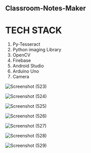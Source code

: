 ## Classroom-Notes-Maker

# TECH STACK
1. Py-Tesseract
2. Python imaging Library
3. OpenCV
4. Firebase
5. Android Studio
6. Arduino Uno
7. Camera

![Screenshot (523)](https://user-images.githubusercontent.com/87027522/163719257-8839fcec-8942-439e-994a-511246b1ade0.png)

![Screenshot (524)](https://user-images.githubusercontent.com/87027522/163719308-bc844d7f-3f0d-4d94-af28-0c07108921af.png)

![Screenshot (525)](https://user-images.githubusercontent.com/87027522/163719385-4bd18ff9-c642-4749-8ec5-a22c75fc103d.png)

![Screenshot (526)](https://user-images.githubusercontent.com/87027522/163719389-f7965d48-fdb8-43b2-8885-66d631ec76ab.png)

![Screenshot (527)](https://user-images.githubusercontent.com/87027522/163719392-9726e277-a0e5-42a6-8d6c-64d716aa69a6.png)

![Screenshot (528)](https://user-images.githubusercontent.com/87027522/163719394-4214a2a8-e133-4006-b099-29a21e765a63.png)

![Screenshot (529)](https://user-images.githubusercontent.com/87027522/163719397-f5c849bd-22aa-4d6e-9a19-e9fdc518d06b.png)
